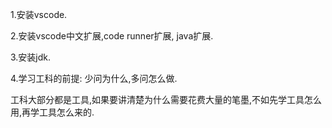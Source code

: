 1.安装vscode.

2.安装vscode中文扩展,code runner扩展, java扩展.

3.安装jdk.

4.学习工科的前提: 少问为什么,多问怎么做.

工科大部分都是工具,如果要讲清楚为什么需要花费大量的笔墨,不如先学工具怎么用,再学工具怎么来的.